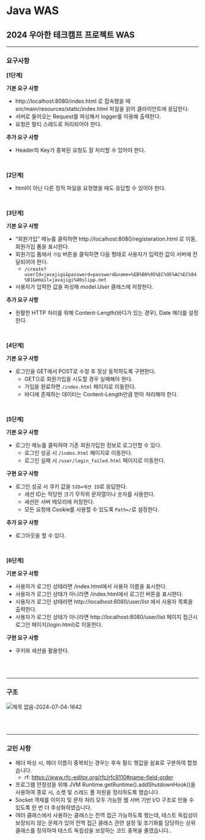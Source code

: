 # Java WAS

## 2024 우아한 테크캠프 프로젝트 WAS

---

### 요구사항

**[1단계]**

**기본 요구 사항**

- http://localhost:8080/index.html 로 접속했을 때 src/main/resources/static/index.html 파일을 읽어 클라이언트에 응답한다.
- 서버로 들어오는 Request를 파싱해서 logger를 이용해 출력한다.
- 요청은 멀티 스레드로 처리되어야 한다.

**추가 요구 사항**

- Header의 Key가 중복된 요청도 잘 처리할 수 있어야 한다.

<br>

**[2단계]**

- html이 아닌 다른 정적 파일을 요청했을 때도 응답할 수 있어야 한다.

<br>

**[3단계]**

**기본 요구 사항**

- “회원가입” 메뉴를 클릭하면 http://localhost:8080/registeration.html 로 이동, 회원가입 폼을 표시한다.
- 회원가입 폼에서 `가입` 버튼을 클릭하면 다음 형태로 사용자가 입력한 값이 서버에 전달되어야 한다.
  - `/create?userId=javajigi&password=password&name=%EB%B0%95%EC%9E%AC%EC%84%B1&email=javajigi%40slipp.net`
- 사용자가 입력한 값을 파싱해 model.User 클래스에 저장한다.

**추가 요구 사항**

- 원활한 HTTP 처리를 위해 Content-Length(바디가 있는 경우), Date 헤더를 설정한다.

<br>

**[4단계]**

**기본 요구 사항**

- 로그인을 GET에서 POST로 수정 후 정상 동작하도록 구현한다.
  - GET으로 회원가입을 시도할 경우 실패해야 한다.
  - 가입을 완료하면 `/index.html` 페이지로 이동한다.
  - 바디에 존재하는 데이터는 Content-Length만큼 받아 처리해야 한다.

<br>

**[5단계]**

**기본 요구 사항**

- 로그인 메뉴를 클릭하여 기존 회원가입한 정보로 로그인할 수 있다.
  - 로그인 성공 시 `/index.html` 페이지로 이동한다.
  - 로그인 실패 시 `/user/login_failed.html` 페이지로 이동한다.

**구현 요구 사항**

- 로그인 성공 시 쿠키 값을 `SID=세션 ID`로 응답한다.
  - 세션 ID는 적당한 크기 무작위 문자열이나 숫자를 사용한다.
  - 세션은 서버 메모리에 저장한다.
  - 모든 요청에 Cookie를 사용할 수 있도록 `Path=/`로 설정한다.

**추가 요구 사항**

- 로그아웃을 할 수 있다.

<br>

**[6단계]**

**기본 요구 사항**

- 사용자가 로그인 상태라면 /index.html에서 사용자 이름을 표시한다.
- 사용자가 로그인 상태가 아니라면 /index.html에서 로그인 버튼을 표시한다.
- 사용자가 로그인 상태라면 http://localhost:8080/user/list 에서 사용자 목록을 출력한다.
- 사용자가 로그인 상태가 아니라면 http://localhost:8080/user/list  페이지 접근시 로그인 페이지(login.html)로 이동한다.

**구현 요구 사항**

- 쿠키와 세션을 활용한다.

<br>
<br>

---

### 구조

![제목 없음-2024-07-04-1642](https://github.com/user-attachments/assets/4c6475ab-2d0e-4224-9c0e-a44633b67b7d)


<br>
<br>

---

### 고민 사항

- 헤더 파싱 시, 헤더 이름이 중복되는 경우는 후속 필드 행값을 쉼표로 구분하여 합쳤습니다.
  - rf: https://www.rfc-editor.org/rfc/rfc9110#name-field-order
- 프로그램 안정성을 위해 JVM Runtime.getRuntime().addShutdownHook()을 사용하여 종료 시, 소켓 및 스레드 풀 자원을 정리하도록 했습니다.
- Socket 객체를 이미지 및 문자 처리 모두 가능한 웹 서버 기반 I/O 구조로 만들 수 있도록 한 번 더 추상화하였습니다.
- 여러 클래스에서 사용하는 클래스는 전역 접근 가능하도록 했는데, 테스트 독립성이 보장되지 않는 문제가 있어 전역 접근 클래스 관련 설정 및 초기화를 담당하는 상위 클래스를 정의하여 테스트 독립성을 보장하는 코드
  중복을 줄였습니다..  
